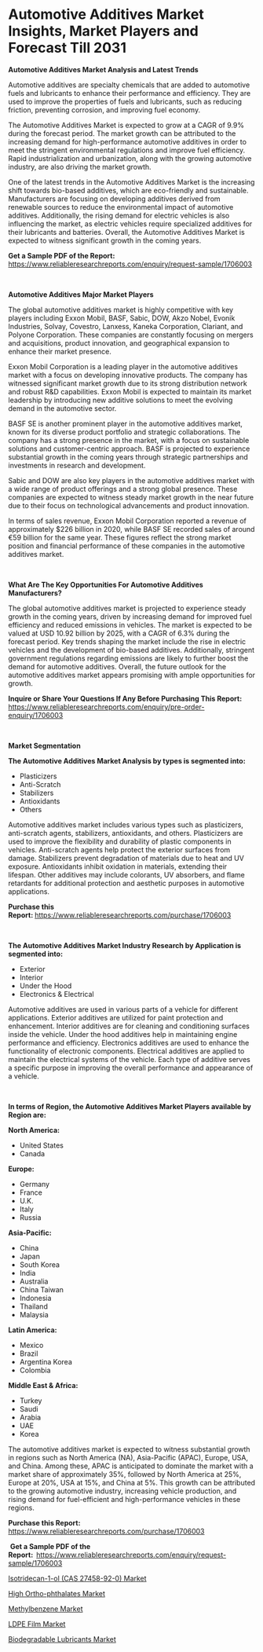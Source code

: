 <p><h1>Automotive Additives Market Insights, Market Players and Forecast Till 2031</h1></p><p><strong>Automotive Additives Market Analysis and Latest Trends</strong></p>
<p><p>Automotive additives are specialty chemicals that are added to automotive fuels and lubricants to enhance their performance and efficiency. They are used to improve the properties of fuels and lubricants, such as reducing friction, preventing corrosion, and improving fuel economy.</p><p>The Automotive Additives Market is expected to grow at a CAGR of 9.9% during the forecast period. The market growth can be attributed to the increasing demand for high-performance automotive additives in order to meet the stringent environmental regulations and improve fuel efficiency. Rapid industrialization and urbanization, along with the growing automotive industry, are also driving the market growth.</p><p>One of the latest trends in the Automotive Additives Market is the increasing shift towards bio-based additives, which are eco-friendly and sustainable. Manufacturers are focusing on developing additives derived from renewable sources to reduce the environmental impact of automotive additives. Additionally, the rising demand for electric vehicles is also influencing the market, as electric vehicles require specialized additives for their lubricants and batteries. Overall, the Automotive Additives Market is expected to witness significant growth in the coming years.</p></p>
<p><strong>Get a Sample PDF of the Report:&nbsp;</strong> <a href="https://www.reliableresearchreports.com/enquiry/request-sample/1706003">https://www.reliableresearchreports.com/enquiry/request-sample/1706003</a></p>
<p>&nbsp;</p>
<p><strong>Automotive Additives Major Market Players</strong></p>
<p><p>The global automotive additives market is highly competitive with key players including Exxon Mobil, BASF, Sabic, DOW, Akzo Nobel, Evonik Industries, Solvay, Covestro, Lanxess, Kaneka Corporation, Clariant, and Polyone Corporation. These companies are constantly focusing on mergers and acquisitions, product innovation, and geographical expansion to enhance their market presence.</p><p>Exxon Mobil Corporation is a leading player in the automotive additives market with a focus on developing innovative products. The company has witnessed significant market growth due to its strong distribution network and robust R&D capabilities. Exxon Mobil is expected to maintain its market leadership by introducing new additive solutions to meet the evolving demand in the automotive sector.</p><p>BASF SE is another prominent player in the automotive additives market, known for its diverse product portfolio and strategic collaborations. The company has a strong presence in the market, with a focus on sustainable solutions and customer-centric approach. BASF is projected to experience substantial growth in the coming years through strategic partnerships and investments in research and development.</p><p>Sabic and DOW are also key players in the automotive additives market with a wide range of product offerings and a strong global presence. These companies are expected to witness steady market growth in the near future due to their focus on technological advancements and product innovation.</p><p>In terms of sales revenue, Exxon Mobil Corporation reported a revenue of approximately $226 billion in 2020, while BASF SE recorded sales of around €59 billion for the same year. These figures reflect the strong market position and financial performance of these companies in the automotive additives market.</p></p>
<p>&nbsp;</p>
<p><strong>What Are The Key Opportunities For Automotive Additives Manufacturers?</strong></p>
<p><p>The global automotive additives market is projected to experience steady growth in the coming years, driven by increasing demand for improved fuel efficiency and reduced emissions in vehicles. The market is expected to be valued at USD 10.92 billion by 2025, with a CAGR of 6.3% during the forecast period. Key trends shaping the market include the rise in electric vehicles and the development of bio-based additives. Additionally, stringent government regulations regarding emissions are likely to further boost the demand for automotive additives. Overall, the future outlook for the automotive additives market appears promising with ample opportunities for growth.</p></p>
<p><strong>Inquire or Share Your Questions If Any Before Purchasing This Report:</strong> <a href="https://www.reliableresearchreports.com/enquiry/pre-order-enquiry/1706003">https://www.reliableresearchreports.com/enquiry/pre-order-enquiry/1706003</a></p>
<p>&nbsp;</p>
<p><strong>Market Segmentation</strong></p>
<p><strong>The Automotive Additives Market Analysis by types is segmented into:</strong></p>
<p><ul><li>Plasticizers</li><li>Anti-Scratch</li><li>Stabilizers</li><li>Antioxidants</li><li>Others</li></ul></p>
<p><p>Automotive additives market includes various types such as plasticizers, anti-scratch agents, stabilizers, antioxidants, and others. Plasticizers are used to improve the flexibility and durability of plastic components in vehicles. Anti-scratch agents help protect the exterior surfaces from damage. Stabilizers prevent degradation of materials due to heat and UV exposure. Antioxidants inhibit oxidation in materials, extending their lifespan. Other additives may include colorants, UV absorbers, and flame retardants for additional protection and aesthetic purposes in automotive applications.</p></p>
<p><strong>Purchase this Report:&nbsp;</strong><a href="https://www.reliableresearchreports.com/purchase/1706003">https://www.reliableresearchreports.com/purchase/1706003</a></p>
<p>&nbsp;</p>
<p><strong>The Automotive Additives Market Industry Research by Application is segmented into:</strong></p>
<p><ul><li>Exterior</li><li>Interior</li><li>Under the Hood</li><li>Electronics & Electrical</li></ul></p>
<p><p>Automotive additives are used in various parts of a vehicle for different applications. Exterior additives are utilized for paint protection and enhancement. Interior additives are for cleaning and conditioning surfaces inside the vehicle. Under the hood additives help in maintaining engine performance and efficiency. Electronics additives are used to enhance the functionality of electronic components. Electrical additives are applied to maintain the electrical systems of the vehicle. Each type of additive serves a specific purpose in improving the overall performance and appearance of a vehicle.</p></p>
<p>&nbsp;</p>
<p><strong>In terms of Region, the Automotive Additives Market Players available by Region are:</strong></p>
<p>
    <p> <strong> North America: </strong>
        <ul>
            <li>United States</li>
            <li>Canada</li>
        </ul>
        </p> 
    <p> <strong> Europe: </strong>
        <ul>
            <li>Germany</li>
            <li>France</li>
            <li>U.K.</li>
            <li>Italy</li>
            <li>Russia</li>
        </ul>
        </p> 
    <p> <strong> Asia-Pacific: </strong>
        <ul>
            <li>China</li>
            <li>Japan</li>
            <li>South Korea</li>
            <li>India</li>
            <li>Australia</li>
            <li>China Taiwan</li>
            <li>Indonesia</li>
            <li>Thailand</li>
            <li>Malaysia</li>
        </ul>
        </p> 
    <p> <strong> Latin America: </strong>
        <ul>
            <li>Mexico</li>
            <li>Brazil</li>
            <li>Argentina Korea</li>
            <li>Colombia</li>
        </ul>
        </p> 
    <p> <strong> Middle East & Africa: </strong>
        <ul>
            <li>Turkey</li>
            <li>Saudi</li>
            <li>Arabia</li>
            <li>UAE</li>
            <li>Korea</li>
        </ul>
    </p>
    </p>
<p><p>The automotive additives market is expected to witness substantial growth in regions such as North America (NA), Asia-Pacific (APAC), Europe, USA, and China. Among these, APAC is anticipated to dominate the market with a market share of approximately 35%, followed by North America at 25%, Europe at 20%, USA at 15%, and China at 5%. This growth can be attributed to the growing automotive industry, increasing vehicle production, and rising demand for fuel-efficient and high-performance vehicles in these regions.</p></p>
<p><strong>Purchase this Report: </strong><a href="https://www.reliableresearchreports.com/purchase/1706003">https://www.reliableresearchreports.com/purchase/1706003</a></p>
<p>&nbsp;<strong>Get a Sample PDF of the Report:&nbsp;&nbsp;</strong><a href="https://www.reliableresearchreports.com/enquiry/request-sample/1706003">https://www.reliableresearchreports.com/enquiry/request-sample/1706003</a></p>
<p><strong></strong></p>
<p><p><a href="https://github.com/brentleyjimmiealvaradoz4l1rea/Market-Research-Report-List-1/blob/main/isotridecan-1-ol-cas-27458-92-0-market.md">Isotridecan-1-ol (CAS 27458-92-0) Market</a></p><p><a href="https://github.com/YashRP12/Market-Research-Report-List-3/blob/main/high-ortho-phthalates-market.md">High Ortho-phthalates Market</a></p><p><a href="https://github.com/eeaveuhhh/Market-Research-Report-List-1/blob/main/methylbenzene-market.md">Methylbenzene Market</a></p><p><a href="https://github.com/Angelnienowdseej3e45z3p8c/Market-Research-Report-List-1/blob/main/ldpe-film-market.md">LDPE Film Market</a></p><p><a href="https://github.com/khayangel/Market-Research-Report-List-2/blob/main/biodegradable-lubricants-market.md">Biodegradable Lubricants Market</a></p></p>